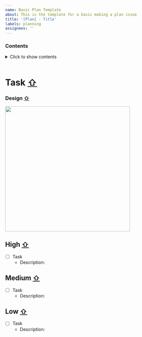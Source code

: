 ```yaml
---
name: Basic Plan Template
about: This is the template for a basic making a plan issue
title: '[Plan] - Title'
labels: planning
assignees: ''
---
```


### Contents <a name="top"></a>

<details>
<summary>Click to show contents</summary>
<pre>
- <a href="#task">Task</a>
- <a href="#design">Design</a>
- <a href="#high">High</a>
- <a href="#medium">Medium</a>
- <a href="#low">Low</a>
</pre>
</details>

<br />

# Task [⇧](#top) <a name="task"></a>

<!-- The description of the task that needs to be completed to close this issue -->

### Design [⇧](#top) <a name="design"></a>

<!-- The design of the task -->

<!-- <img src="img_here" width="400" /> -->

<img src="img_here" width="400" />

## High [⇧](#top) <a name="high"></a>

<!-- High priority tasks -->

- [ ] Task
  - Description:

## Medium [⇧](#top) <a name="medium"></a>

<!-- Medium priority tasks -->

- [ ] Task
  - Description:

## Low [⇧](#top) <a name="low"></a>

<!-- Low priority tasks -->

- [ ] Task
  - Description:
